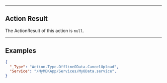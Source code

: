 
----
## Action Result
The ActionResult of this action is `null`.

----
## Examples

```json
{
  "_Type": "Action.Type.OfflineOData.CancelUpload",
  "Service": "/MyMDKApp/Services/MyOData.service",
}
```


